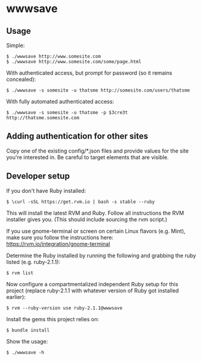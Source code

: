 wwwsave
=======

Usage
-----
Simple:

    $ ./wwwsave http://www.somesite.com
    $ ./wwwsave http://www.somesite.com/some/page.html

With authenticated access, but prompt for password (so it remains concealed):

    $ ./wwwsave -s somesite -u thatsme http://somesite.com/users/thatsme

With fully automated authenticated access:

    $ ./wwwsave -s somesite -u thatsme -p $3cre3t http://thatsme.somesite.com


Adding authentication for other sites
-------------------------------------
Copy one of the existing config/*.json files and provide values for the site you're interested in. Be careful to target elements that are visible.


Developer setup
---------------
If you don't have Ruby installed:

    $ \curl -sSL https://get.rvm.io | bash -s stable --ruby

This will install the latest RVM and Ruby. Follow all instructions the RVM installer gives you. (This should include sourcing the rvm script.)

If you use gnome-terminal or screen on certain Linux flavors (e.g. Mint), make sure you follow the instructions here: https://rvm.io/integration/gnome-terminal

Determine the Ruby installed by running the following and grabbing the ruby listed (e.g. ruby-2.1.1):

    $ rvm list

Now configure a compartmentalized independent Ruby setup for this project (replace ruby-2.1.1 with whatever version of Ruby got installed earlier):

    $ rvm --ruby-version use ruby-2.1.1@wwwsave

Install the gems this project relies on:

    $ bundle install

Show the usage:

    $ ./wwwsave -h
